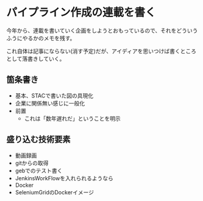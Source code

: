 # パイプライン作成の連載を書く

今年から、連載を書いていく企画をしようとおもっているので、それをどういうふうにやるかのメモを残す。

これ自体は記事にならない(消す予定)だが、アイディアを思いつけば書くところとして落書きしていく。

## 箇条書き

+ 基本、STACで書いた図の具現化
+ 企業に関係無い感じに一般化
+ 前置
	+ これは「数年遅れだ」ということを明示

## 盛り込む技術要素

+ 動画録画
+ gitからの取得
+ gebでのテスト書く
+ JenkinsWorkFlowを入れられるようなら
+ Docker
+ SeleniumGridのDockerイメージ
